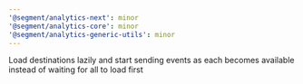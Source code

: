 ```yaml
---
'@segment/analytics-next': minor
'@segment/analytics-core': minor
'@segment/analytics-generic-utils': minor
---
```


Load destinations lazily and start sending events as each becomes available instead of waiting for all to load first
